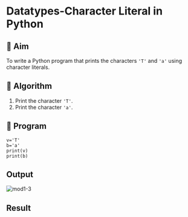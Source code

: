 # Datatypes-Character Literal in Python

## 🎯 Aim
To write a Python program that prints the characters `'T'` and `'a'` using character literals.

## 🧠 Algorithm
1. Print the character `'T'`.
2. Print the character `'a'`.

## 🧾 Program
```
v='T'
b='a'
print(v)
print(b)
```
## Output
![mod1-3](https://github.com/user-attachments/assets/d6e99db4-7def-454f-8916-d6ccecd4ef2f)

## Result
